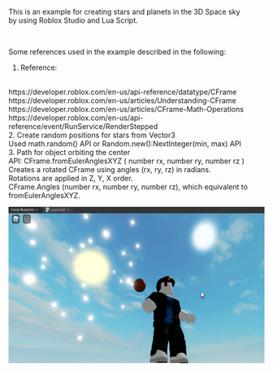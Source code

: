 
This is an example for creating stars and planets in the 3D Space sky
<br>
by using Roblox Studio and Lua Script.

<br>

Some references used in the example described in the following:
<br>
1. Reference: 
<br>
https://developer.roblox.com/en-us/api-reference/datatype/CFrame
<br>
https://developer.roblox.com/en-us/articles/Understanding-CFrame
<br>
https://developer.roblox.com/en-us/articles/CFrame-Math-Operations
<br>
https://developer.roblox.com/en-us/api-reference/event/RunService/RenderStepped
<br>
2. Create random positions for stars from Vector3
<br>
Used math.random() API or Random.new():NextInteger(min, max) API
<br>
3. Path for object orbiting the center
<br>
API: CFrame.fromEulerAnglesXYZ ( number rx, number ry, number rz )
<br>
Creates a rotated CFrame using angles (rx, ry, rz) in radians. 
<br>
Rotations are applied in Z, Y, X order.
<br>
CFrame.Angles (number rx, number ry, number rz), which equivalent to fromEulerAnglesXYZ.
<br>

![alt Sky](https://github.com/fruitmonkey01/sky/blob/main/Sky.png)
